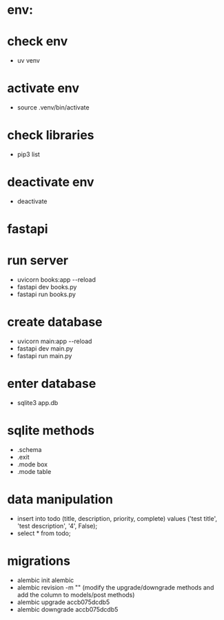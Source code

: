 # env:
# check env
- uv venv
# activate env
- source .venv/bin/activate
# check libraries
- pip3 list
# deactivate env
- deactivate

# fastapi
# run server
- uvicorn books:app --reload
- fastapi dev books.py
- fastapi run books.py
# create database
- uvicorn main:app --reload
- fastapi dev main.py
- fastapi run main.py
# enter database
- sqlite3 app.db
# sqlite methods
- .schema
- .exit
- .mode box
- .mode table
# data manipulation
- insert into todo (title, description, priority, complete) values ('test title', 'test description', '4', False);
- select * from todo;
# migrations
- alembic init alembic
- alembic revision -m "" (modify the upgrade/downgrade methods and add the column to models/post methods)
- alembic upgrade accb075dcdb5
- alembic downgrade accb075dcdb5
